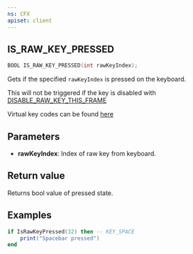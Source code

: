 ```yaml
---
ns: CFX
apiset: client
---
```

## IS_RAW_KEY_PRESSED

```c
BOOL IS_RAW_KEY_PRESSED(int rawKeyIndex);
```

Gets if the specified `rawKeyIndex` is pressed on the keyboard.

This will not be triggered if the key is disabled with [DISABLE_RAW_KEY_THIS_FRAME](#_0x8BCF0014)

Virtual key codes can be found [here](https://learn.microsoft.com/en-us/windows/win32/inputdev/virtual-key-codes)

## Parameters
* **rawKeyIndex**: Index of raw key from keyboard.

## Return value
Returns bool value of pressed state.

## Examples
```lua
if IsRawKeyPressed(32) then -- KEY_SPACE
    print("Spacebar pressed")
end
```
